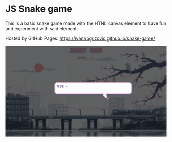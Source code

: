 # JS Snake game

This is a basic snake game made with the HTNL canvas element to have fun and experiment with said element.

Hosted by GitHub Pages: https://ivanaogrizovic.github.io/snake-game/

<img src="preview.gif"/>
